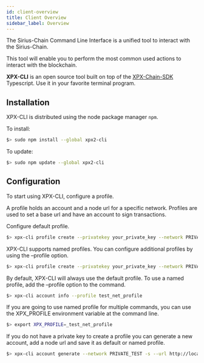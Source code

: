 ```yaml
---
id: client-overview
title: Client Overview
sidebar_label: Overview
---
```

The Sirius-Chain Command Line Interface is a unified tool to interact with the Sirius-Chain.

This tool will enable you to perform the most common used actions to interact with the blockchain.

**XPX-CLI** is an open source tool built on top of the [XPX-Chain-SDK](../sdks/overview.md) Typescript. Use it in your favorite terminal program.

## Installation

XPX-CLI is distributed using the node package manager `npm`.

To install:

```bash
$> sudo npm install --global xpx2-cli
```

To update:

```bash
$> sudo npm update --global xpx2-cli
```

## Configuration

To start using XPX-CLI, configure a profile.

A profile holds an account and a node url for a specific network. Profiles are used to set a base url and have an account to sign transactions.

Configure default profile.

```bash
$> xpx-cli profile create --privatekey your_private_key --network PRIVATE_TEST --url http://localhost:3000
```

XPX-CLI supports named profiles. You can configure additional profiles by using the –profile option.

```bash
$> xpx-cli profile create --privatekey your_private_key --network PRIVATE_TEST --url http://localhost:3000 --profile test_net_profile
```

By default, XPX-CLI will always use the default profile. To use a named profile, add the –profile option to the command.
```bash
$> xpx-cli account info --profile test_net_profile
```

If you are going to use named profile for multiple commands, you can use the XPX_PROFILE environment variable at the command line.

```bash
$> export XPX_PROFILE=_test_net_profile
```

If you do not have a private key to create a profile you can generate a new account, add a node url and save it as default or named profile.

```bash
$> xpx-cli account generate --network PRIVATE_TEST -s --url http://localhost:3000 --profile test_net_profile
```